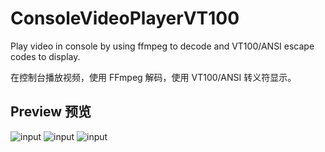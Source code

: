 # ConsoleVideoPlayerVT100

Play video in console by using ffmpeg to decode and VT100/ANSI escape codes to display.

在控制台播放视频，使用 FFmpeg 解码，使用 VT100/ANSI 转义符显示。

## Preview 预览

![input](https://iili.io/JKz5AIs.png)
![input](https://iili.io/JKz5RhG.png)
![input](https://iili.io/JKz5Tpn.png)